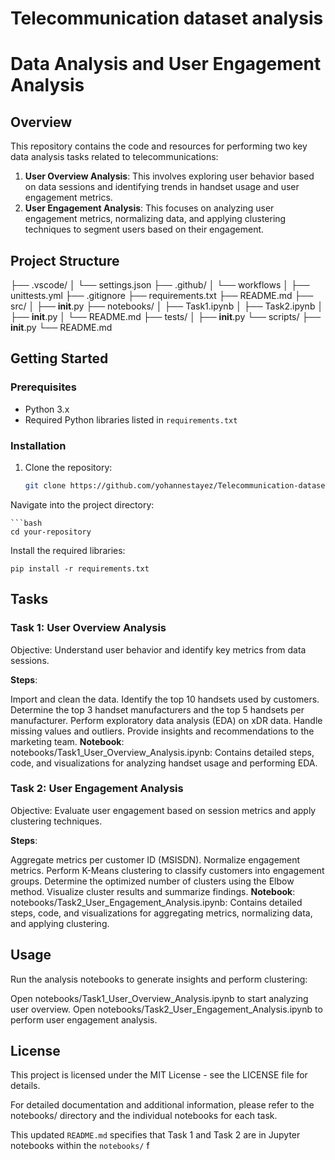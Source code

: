 # Telecommunication dataset analysis
# Data Analysis and User Engagement Analysis

## Overview

This repository contains the code and resources for performing two key data analysis tasks related to telecommunications:

1. **User Overview Analysis**: This involves exploring user behavior based on data sessions and identifying trends in handset usage and user engagement metrics.
2. **User Engagement Analysis**: This focuses on analyzing user engagement metrics, normalizing data, and applying clustering techniques to segment users based on their engagement.

## Project Structure
├── .vscode/
│   └── settings.json
├── .github/
│   └── workflows
│       ├── unittests.yml
├── .gitignore
├── requirements.txt
├── README.md
├── src/
│   ├── __init__.py
├── notebooks/
│   ├── Task1.ipynb
│   ├── Task2.ipynb
│   ├── __init__.py
│   └── README.md
├── tests/
│   ├── __init__.py
└── scripts/
    ├── __init__.py
    └── README.md


## Getting Started

### Prerequisites

- Python 3.x
- Required Python libraries listed in `requirements.txt`

### Installation

1. Clone the repository:

   ```bash
   git clone https://github.com/yohannestayez/Telecommunication-dataset-analysis.git
Navigate into the project directory:

    ```bash
    cd your-repository
Install the required libraries: 

    pip install -r requirements.txt


## Tasks
### Task 1: User Overview Analysis
Objective: Understand user behavior and identify key metrics from data sessions.

**Steps**:

Import and clean the data.
Identify the top 10 handsets used by customers.
Determine the top 3 handset manufacturers and the top 5 handsets per manufacturer.
Perform exploratory data analysis (EDA) on xDR data.
Handle missing values and outliers.
Provide insights and recommendations to the marketing team.
**Notebook**:
notebooks/Task1_User_Overview_Analysis.ipynb: Contains detailed steps, code, and visualizations for analyzing handset usage and performing EDA.

### Task 2: User Engagement Analysis
Objective: Evaluate user engagement based on session metrics and apply clustering techniques.

**Steps**:

Aggregate metrics per customer ID (MSISDN).
Normalize engagement metrics.
Perform K-Means clustering to classify customers into engagement groups.
Determine the optimized number of clusters using the Elbow method.
Visualize cluster results and summarize findings.
**Notebook**:
notebooks/Task2_User_Engagement_Analysis.ipynb: Contains detailed steps, code, and visualizations for aggregating metrics, normalizing data, and applying clustering.

## Usage
Run the analysis notebooks to generate insights and perform clustering:

Open notebooks/Task1_User_Overview_Analysis.ipynb to start analyzing user overview.
Open notebooks/Task2_User_Engagement_Analysis.ipynb to perform user engagement analysis.


## License
This project is licensed under the MIT License - see the LICENSE file for details.

For detailed documentation and additional information, please refer to the notebooks/ directory and the individual notebooks for each task.

This updated `README.md` specifies that Task 1 and Task 2 are in Jupyter notebooks within the `notebooks/` f
